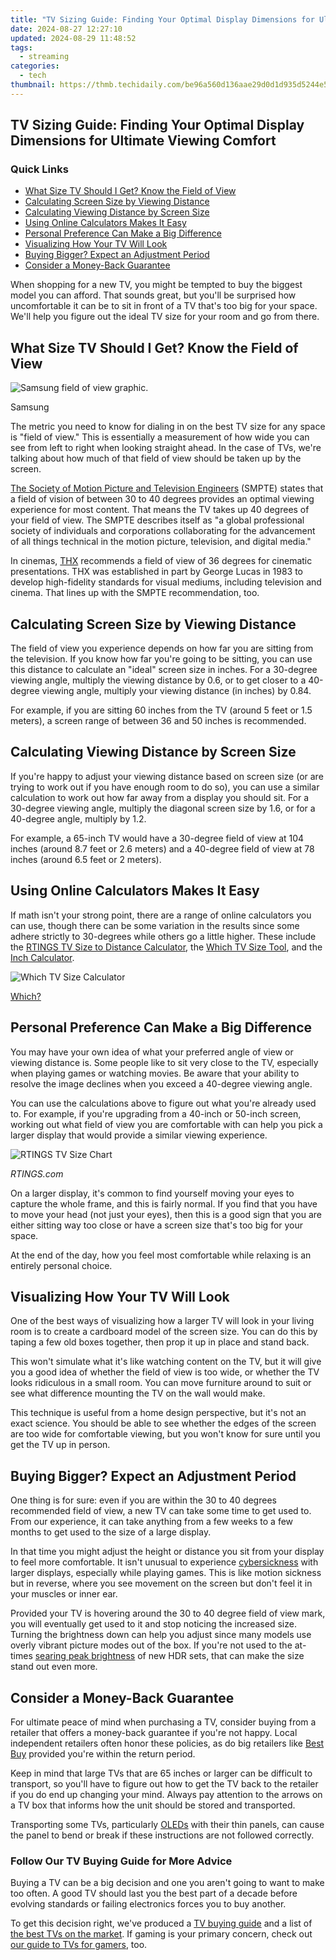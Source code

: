```yaml
---
title: "TV Sizing Guide: Finding Your Optimal Display Dimensions for Ultimate Viewing Comfort"
date: 2024-08-27 12:27:10
updated: 2024-08-29 11:48:52
tags:
  - streaming
categories:
  - tech
thumbnail: https://thmb.techidaily.com/be96a560d136aae29d0d1d935d5244e5292b9067e58872c0b73ef94229888129.jpg
---
```


## TV Sizing Guide: Finding Your Optimal Display Dimensions for Ultimate Viewing Comfort

### Quick Links

* [What Size TV Should I Get? Know the Field of View](https://instagram-video-files.techidaily.com/updated-decoding-the-best-timing-strategies-for-instagram-posts/)
* [Calculating Screen Size by Viewing Distance](https://instagram-video-files.techidaily.com/updated-in-2024-unlocking-potential-a-guide-to-dominating-your-instagram-posts/)
* [Calculating Viewing Distance by Screen Size](https://fox-boxes.techidaily.com/new-from-verbal-to-written-an-intensive-guide-to-google-document-voice-functionality/)
* [Using Online Calculators Makes It Easy](https://techidaily.com/how-to-upgrade-or-downgrade-apple-iphone-14-pro-without-itunes-drfone-by-drfone-ios-system-repair-ios-system-repair/)
* [Personal Preference Can Make a Big Difference](https://instagram-video-recordings.techidaily.com/updated-smooth-path-from-instagram-visuals-to-mp3-sound-for-2024/)
* [Visualizing How Your TV Will Look](https://tiktok-videos.techidaily.com/updated-2024-approved-trending-triumphs-your-guide-to-the-top-tiktok-game-frenzy/)
* [Buying Bigger? Expect an Adjustment Period](https://review-topics.techidaily.com/oppo-find-x7-tutorial-bypass-lock-screen-security-password-pin-fingerprint-pattern-by-drfone-android-unlock-android-unlock/)
* [Consider a Money-Back Guarantee](https://youtube-blog.techidaily.com/ed-the-symbiotic-relationship-between-cities-and-ecology-for-2024/)

 When shopping for a new TV, you might be tempted to buy the biggest model you can afford. That sounds great, but you'll be surprised how uncomfortable it can be to sit in front of a TV that's too big for your space. We'll help you figure out the ideal TV size for your room and go from there.

##  What Size TV Should I Get? Know the Field of View

![Samsung field of view graphic.](https://static1.howtogeekimages.com/wordpress/wp-content/uploads/2024/04/samsung-field-of-view.jpg) 

Samsung

 The metric you need to know for dialing in on the best TV size for any space is "field of view." This is essentially a measurement of how wide you can see from left to right when looking straight ahead. In the case of TVs, we're talking about how much of that field of view should be taken up by the screen.

[The Society of Motion Picture and Television Engineers](https://www.smpte.org/) (SMPTE) states that a field of vision of between 30 to 40 degrees provides an optimal viewing experience for most content. That means the TV takes up 40 degrees of your field of view. The SMPTE describes itself as "a global professional society of individuals and corporations collaborating for the advancement of all things technical in the motion picture, television, and digital media."

 In cinemas, [THX](https://www.thx.com/) recommends a field of view of 36 degrees for cinematic presentations. THX was established in part by George Lucas in 1983 to develop high-fidelity standards for visual mediums, including television and cinema. That lines up with the SMPTE recommendation, too.

##  Calculating Screen Size by Viewing Distance

 The field of view you experience depends on how far you are sitting from the television. If you know how far you're going to be sitting, you can use this distance to calculate an "ideal" screen size in inches. For a 30-degree viewing angle, multiply the viewing distance by 0.6, or to get closer to a 40-degree viewing angle, multiply your viewing distance (in inches) by 0.84.

 For example, if you are sitting 60 inches from the TV (around 5 feet or 1.5 meters), a screen range of between 36 and 50 inches is recommended.

##  Calculating Viewing Distance by Screen Size

 If you're happy to adjust your viewing distance based on screen size (or are trying to work out if you have enough room to do so), you can use a similar calculation to work out how far away from a display you should sit. For a 30-degree viewing angle, multiply the diagonal screen size by 1.6, or for a 40-degree angle, multiply by 1.2.

 For example, a 65-inch TV would have a 30-degree field of view at 104 inches (around 8.7 feet or 2.6 meters) and a 40-degree field of view at 78 inches (around 6.5 feet or 2 meters).

##  Using Online Calculators Makes It Easy

 If math isn't your strong point, there are a range of online calculators you can use, though there can be some variation in the results since some adhere strictly to 30-degrees while others go a little higher. These include the [RTINGS TV Size to Distance Calculator](https://www.rtings.com/tv/reviews/by-size/size-to-distance-relationship), the [Which TV Size Tool](https://www.which.co.uk/static/tools/tv-size-tool/index.html), and the [Inch Calculator](https://www.inchcalculator.com/tv-size-viewing-distance-calculator/).

![Which TV Size Calculator](https://static1.howtogeekimages.com/wordpress/wp-content/uploads/2021/08/which_tv_size_tool.png) 

[Which?](https://www.which.co.uk/static/tools/tv-size-tool/index.html)

##  Personal Preference Can Make a Big Difference

 You may have your own idea of what your preferred angle of view or viewing distance is. Some people like to sit very close to the TV, especially when playing games or watching movies. Be aware that your ability to resolve the image declines when you exceed a 40-degree viewing angle.

 You can use the calculations above to figure out what you're already used to. For example, if you're upgrading from a 40-inch or 50-inch screen, working out what field of view you are comfortable with can help you pick a larger display that would provide a similar viewing experience.

![RTINGS TV Size Chart](https://static1.howtogeekimages.com/wordpress/wp-content/uploads/2021/08/tv-size-chart.png) 

_RTINGS.com_

 On a larger display, it's common to find yourself moving your eyes to capture the whole frame, and this is fairly normal. If you find that you have to move your head (not just your eyes), then this is a good sign that you are either sitting way too close or have a screen size that's too big for your space.

 At the end of the day, how you feel most comfortable while relaxing is an entirely personal choice.

##  Visualizing How Your TV Will Look

 One of the best ways of visualizing how a larger TV will look in your living room is to create a cardboard model of the screen size. You can do this by taping a few old boxes together, then prop it up in place and stand back.

 This won't simulate what it's like watching content on the TV, but it will give you a good idea of whether the field of view is too wide, or whether the TV looks ridiculous in a small room. You can move furniture around to suit or see what difference mounting the TV on the wall would make.

 This technique is useful from a home design perspective, but it's not an exact science. You should be able to see whether the edges of the screen are too wide for comfortable viewing, but you won't know for sure until you get the TV up in person.

##  Buying Bigger? Expect an Adjustment Period

 One thing is for sure: even if you are within the 30 to 40 degrees recommended field of view, a new TV can take some time to get used to. From our experience, it can take anything from a few weeks to a few months to get used to the size of a large display.

 In that time you might adjust the height or distance you sit from your display to feel more comfortable. It isn't unusual to experience [cybersickness](https://fox-cloud.techidaily.com/new-2024-approved-ditch-dullness-boosting-speed-in-android-videos/) with larger displays, especially while playing games. This is like motion sickness but in reverse, where you see movement on the screen but don't feel it in your muscles or inner ear.

 Provided your TV is hovering around the 30 to 40 degree field of view mark, you will eventually get used to it and stop noticing the increased size. Turning the brightness down can help you adjust since many models use overly vibrant picture modes out of the box. If you're not used to the at-times [searing peak brightness](https://facebook-clips.techidaily.com/updated-2024-approved-covert-videography-the-premier-8-downloader-list/) of new HDR sets, that can make the size stand out even more.

##  Consider a Money-Back Guarantee

 For ultimate peace of mind when purchasing a TV, consider buying from a retailer that offers a money-back guarantee if you're not happy. Local independent retailers often honor these policies, as do big retailers like [Best Buy](https://shop-links.co/link/?exclusive=1&publisher_slug=itechdaily19598&url=https%3A%2F%2Fwww.bestbuy.com%2Fsite%2Fhelp-topics%2Freturn-exchange-policy%2Fpcmcat260800050014.c%3Fid%3Dpcmcat260800050014%26intl%3Dnosplash) provided you're within the return period.

 Keep in mind that large TVs that are 65 inches or larger can be difficult to transport, so you'll have to figure out how to get the TV back to the retailer if you do end up changing your mind. Always pay attention to the arrows on a TV box that informs how the unit should be stored and transported.

 Transporting some TVs, particularly [OLEDs](https://review-topics.techidaily.com/mkv-to-sony-xperia-5-v-converter-convert-mkv-for-sony-xperia-5-v-by-aiseesoft-video-converter-play-mkv-on-android/) with their thin panels, can cause the panel to bend or break if these instructions are not followed correctly.

### **Follow Our TV Buying Guide for More Advice** 

 Buying a TV can be a big decision and one you aren't going to want to make too often. A good TV should last you the best part of a decade before evolving standards or failing electronics forces you to buy another.

 To get this decision right, we've produced a [TV buying guide](https://some-guidance.techidaily.com/master-the-remastered-yakuza-3-for-pc-with-these-essential-stability-fixes/) and a list of [the best TVs on the market](https://smart-video-creator.techidaily.com/jaycut-for-beginners-learn-how-to-edit-videos-online-for-free/). If gaming is your primary concern, check out [our guide to TVs for gamers](https://article-helps.techidaily.com/2024-approved-best-wearable-action-cameras-for-extreme-sport/), too.

<ins class="adsbygoogle"
     style="display:block"
     data-ad-format="autorelaxed"
     data-ad-client="ca-pub-7571918770474297"
     data-ad-slot="1223367746"></ins>



<ins class="adsbygoogle"
     style="display:block"
     data-ad-client="ca-pub-7571918770474297"
     data-ad-slot="8358498916"
     data-ad-format="auto"
     data-full-width-responsive="true"></ins>
